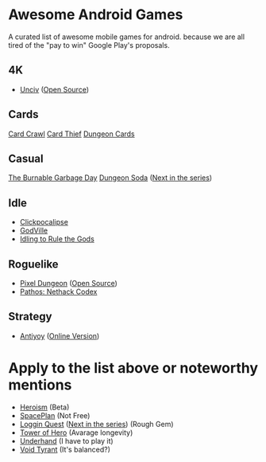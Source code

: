 # Awesome Android Games
A curated list of awesome mobile games for android. because we are all tired of the "pay to win" Google Play's proposals.

## 4K
- [Unciv](https://play.google.com/store/apps/details?id=com.unciv.app&hl=Us&gl=Us) ([Open Source](https://github.com/yairm210/Unciv))

## Cards
[Card Crawl](https://play.google.com/store/apps/details?id=com.tinytouchtales.cardcrawl)
[Card Thief](https://play.google.com/store/apps/details?id=com.tinytouchtales.cardthief)
[Dungeon Cards](https://play.google.com/store/apps/details?id=com.The717pixels.DungeonCards)

## Casual
[The Burnable Garbage Day](https://play.google.com/store/apps/details?id=com.gameon.anohiwa&hl=Us&gl=Us)
[Dungeon Soda](https://play.google.com/store/apps/details?id=com.armorgames.sodadungeon&hl=Us&gl=US) ([Next in the series](https://play.google.com/store/apps/details?id=com.armorgames.sodadungeon2&hl=Us&gl=US))

## Idle
- [Clickpocalipse](https://play.google.com/store/apps/details?id=com.minmaxia.c2&hl=Us&gl=Us)
- [GodVille](https://play.google.com/store/apps/details?id=com.godvillegame.android&hl=Us&gl=Us)
- [Idling to Rule the Gods](https://play.google.com/store/apps/details?id=de.shugasu.itrtg&hl=Us&gl=Us)

## Roguelike
- [Pixel Dungeon](https://play.google.com/store/apps/details?id=com.watabou.pixeldungeon&hl=Us&gl=Us) ([Open Source](https://github.com/watabou/pixel-dungeon))
- [Pathos: Nethack Codex](https://play.google.com/store/apps/details?id=com.x10host.pathos)

## Strategy
- [Antiyoy](https://play.google.com/store/apps/details?id=yio.tro.antiyoy.android&hl=Us&gl=Us) ([Online Version](https://play.google.com/store/apps/details?id=yio.tro.onliyoy&hl=en&gl=en))

# Apply to the list above or noteworthy mentions
- [Heroism](https://play.google.com/store/apps/details?id=com.minmaxia.heroism) (Beta)
- [SpacePlan](https://play.google.com/store/apps/details?id=com.devolver.spaceplan&hl=Us&gl=Us) (Not Free)
- [Loggin Quest](https://play.google.com/store/apps/details?id=com.shirobakama.logquest&hl=Us&gl=US) ([Next in the series](https://play.google.com/store/apps/details?id=com.shirobakama.logquest2&hl=Us&gl=US)) (Rough Gem)
- [Tower of Hero](https://play.google.com/store/apps/details?id=com.Tatsuki.Tower&hl=Us&gl=US) (Avarage longevity)
- [Underhand](https://play.google.com/store/apps/details?id=edu.cornell.gdiac.underhand&hl=Us&gl=US) (I have to play it)
- [Void Tyrant](https://play.google.com/store/apps/details?id=com.armorgames.voidtyrant&hl=Us&gl=US) (It's balanced?)
